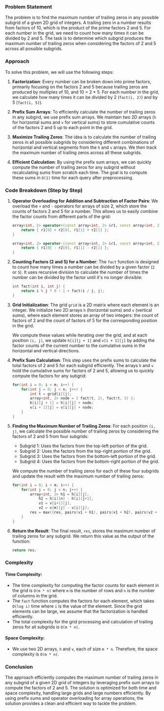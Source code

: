 ### Problem Statement
The problem is to find the maximum number of trailing zeros in any possible subgrid of a given 2D grid of integers. A trailing zero in a number results from factors of 10, which is the product of the prime factors 2 and 5. For each number in the grid, we need to count how many times it can be divided by 2 and 5. The task is to determine which subgrid produces the maximum number of trailing zeros when considering the factors of 2 and 5 across all possible subgrids.

### Approach
To solve this problem, we will use the following steps:

1. **Factorization**:
   Every number can be broken down into prime factors, primarily focusing on the factors 2 and 5 because trailing zeros are produced by multiples of 10, and 10 = 2 * 5. For each number in the grid, we calculate how many times it can be divided by 2 (`fact(i, 2)`) and by 5 (`fact(i, 5)`).

2. **Prefix Sum Arrays**:
   To efficiently calculate the number of trailing zeros in any subgrid, we use prefix sum arrays. We maintain two 2D arrays (`h` for horizontal sums and `v` for vertical sums) to store cumulative counts of the factors 2 and 5 up to each point in the grid.

3. **Maximize Trailing Zeros**:
   The idea is to calculate the number of trailing zeros in all possible subgrids by considering different combinations of horizontal and vertical segments from the `h` and `v` arrays. We then track the maximum number of trailing zeros across all these subgrids.

4. **Efficient Calculation**:
   By using the prefix sum arrays, we can quickly compute the number of trailing zeros for any subgrid without recalculating sums from scratch each time. The goal is to compute these sums in `O(1)` time for each query after preprocessing.

### Code Breakdown (Step by Step)

1. **Operator Overloading for Addition and Subtraction of Factor Pairs**:
   We overload the `+` and `-` operators for arrays of size 2, which store the counts of factors 2 and 5 for a number. This allows us to easily combine the factor counts from different parts of the grid:
   ```cpp
   array<int, 2> operator+(const array<int, 2> &r1, const array<int, 2> &r2) { 
       return { r1[0] + r2[0], r1[1] + r2[1] }; 
   }

   array<int, 2> operator-(const array<int, 2> &r1, const array<int, 2> &r2) { 
       return { r1[0] - r2[0], r1[1] - r2[1] }; 
   }
   ```

2. **Counting Factors (2 and 5) for a Number**:
   The `fact` function is designed to count how many times a number can be divided by a given factor (`2` or `5`). It uses recursive division to calculate the number of times the number can be divided by the factor until it's no longer divisible:
   ```cpp
   int fact(int i, int j) {
       return i % j ? 0 : 1 + fact(i / j, j);
   }
   ```

3. **Grid Initialization**:
   The grid `grid` is a 2D matrix where each element is an integer. We initialize two 2D arrays `h` (horizontal sums) and `v` (vertical sums), where each element stores an array of two integers: the count of factors of 2 and the count of factors of 5 for the corresponding position in the grid.

   We compute these values while iterating over the grid, and at each position `(i, j)`, we update `h[i][j + 1]` and `v[i + 1][j]` by adding the factor counts of the current number to the cumulative sums in the horizontal and vertical directions.

4. **Prefix Sum Calculation**:
   This step uses the prefix sums to calculate the total factors of 2 and 5 for each subgrid efficiently. The arrays `h` and `v` hold the cumulative sums for factors of 2 and 5, allowing us to quickly compute the factors for any subgrid:
   ```cpp
   for(int i = 0; i < m; i++) {
       for(int j = 0; j < n; j++) {
           int t = grid[i][j];
           array<int, 2> node = { fact(t, 2), fact(t, 5) };
           h[i][j + 1] = h[i][j] + node;
           v[i + 1][j] = v[i][j] + node;
       }
   }
   ```

5. **Finding the Maximum Number of Trailing Zeros**:
   For each position `(i, j)`, we calculate the possible number of trailing zeros by considering the factors of 2 and 5 from four subgrids:
   - Subgrid 1: Uses the factors from the top-left portion of the grid.
   - Subgrid 2: Uses the factors from the top-right portion of the grid.
   - Subgrid 3: Uses the factors from the bottom-left portion of the grid.
   - Subgrid 4: Uses the factors from the bottom-right portion of the grid.

   We compute the number of trailing zeros for each of these four subgrids and update the result with the maximum number of trailing zeros:
   ```cpp
   for(int i = 0; i < m; i++) {
       for(int j = 0; j < n; j++) {
           array<int, 2> h1 = h[i][j], 
               h2 = h[i][n] - h[i][j+1],
               v1 = v[i+1][j],
               v2 = v[m][j] - v[i][j];
           res = max({res, pairs(v1 + h1), pairs(v1 + h2), pairs(v2 + h1), pairs(v2 + h2)});
       }
   }
   ```

6. **Return the Result**:
   The final result, `res`, stores the maximum number of trailing zeros for any subgrid. We return this value as the output of the function:
   ```cpp
   return res;
   ```

### Complexity

#### Time Complexity:
- The time complexity for computing the factor counts for each element in the grid is `O(m * n)` where `m` is the number of rows and `n` is the number of columns in the grid.
- The `fact` function computes the factors for each element, which takes `O(log i)` time where `i` is the value of the element. Since the grid elements can be large, we assume that the factorization is handled efficiently.
- The total complexity for the grid processing and calculation of trailing zeros for all subgrids is `O(m * n)`.

#### Space Complexity:
- We use two 2D arrays, `h` and `v`, each of size `m * n`. Therefore, the space complexity is `O(m * n)`.

### Conclusion
The approach efficiently computes the maximum number of trailing zeros in any subgrid of a given 2D grid of integers by leveraging prefix sum arrays to compute the factors of 2 and 5. The solution is optimized for both time and space complexity, handling large grids and large numbers efficiently. By using prefix sums and operator overloading for array operations, the solution provides a clean and efficient way to tackle the problem.